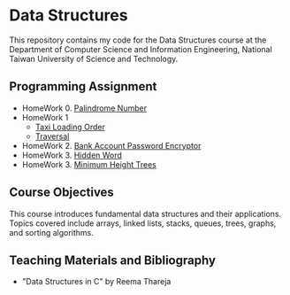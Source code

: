 # Data Structures
This repository contains my code for the Data Structures course at the Department of Computer Science and Information Engineering, National Taiwan University of Science and Technology.

## Programming Assignment
- HomeWork 0. [Palindrome Number](https://github.com/yxleong/NTUST-assignments/tree/main/CS2002302_DataStructures/HW0_PalindromeNumber)
- HomeWork 1
  - [Taxi Loading Order](https://github.com/yxleong/NTUST-assignments/tree/main/CS2002302_DataStructures/HW1-1_TaxiLoadingOrder)
  - [Traversal](https://github.com/yxleong/NTUST-assignments/tree/main/CS2002302_DataStructures/HW1-2_Traversal)
- HomeWork 2. [Bank Account Password Encryptor](https://github.com/yxleong/NTUST-assignments/tree/main/CS2002302_DataStructures/HW2_BankAccountPasswordEncryptor)
- HomeWork 3. [Hidden Word](https://github.com/yxleong/NTUST-assignments/tree/main/CS2002302_DataStructures/HW3_HiddenWord)
- HomeWork 3. [Minimum Height Trees](https://github.com/yxleong/NTUST-assignments/tree/main/CS2002302_DataStructures/HW4_MinimumHeightTrees)

## Course Objectives
This course introduces fundamental data structures and their applications. Topics covered include arrays, linked lists, stacks, queues, trees, graphs, and sorting algorithms.

## Teaching Materials and Bibliography
- "Data Structures in C" by Reema Thareja
